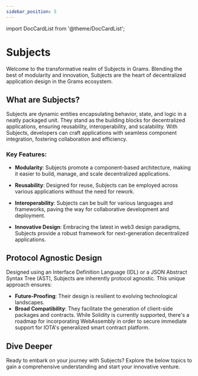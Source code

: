 ```yaml
---
sidebar_position: 5
---
```


import DocCardList from '@theme/DocCardList';

# Subjects

Welcome to the transformative realm of Subjects in Grams. Blending the best of modularity and innovation, Subjects are the heart of decentralized application design in the Grams ecosystem.

## What are Subjects?

Subjects are dynamic entities encapsulating behavior, state, and logic in a neatly packaged unit. They stand as the building blocks for decentralized applications, ensuring reusability, interoperability, and scalability. With Subjects, developers can craft applications with seamless component integration, fostering collaboration and efficiency.

### Key Features:

- **Modularity**: Subjects promote a component-based architecture, making it easier to build, manage, and scale decentralized applications.
  
- **Reusability**: Designed for reuse, Subjects can be employed across various applications without the need for rework.
  
- **Interoperability**: Subjects can be built for various languages and frameworks, paving the way for collaborative development and deployment.
  
- **Innovative Design**: Embracing the latest in web3 design paradigms, Subjects provide a robust framework for next-generation decentralized applications.

## Protocol Agnostic Design

Designed using an Interface Definition Language (IDL) or a JSON Abstract Syntax Tree (AST), Subjects are inherently protocol agnostic. This unique approach ensures:

- **Future-Proofing**: Their design is resilient to evolving technological landscapes.
- **Broad Compatibility**: They facilitate the generation of client-side packages and contracts. While Solidity is currently supported, there's a roadmap for incorporating WebAssembly in order to secure immediate support for IOTA's generalized smart contract platform.

## Dive Deeper

Ready to embark on your journey with Subjects? Explore the below topics to gain a comprehensive understanding and start your innovative venture.

<DocCardList />
